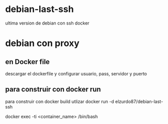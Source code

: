 # debian-last-ssh
ultima version de debian con ssh docker

# debian con proxy 

## en Docker file 
descargar el dockerfile y configurar usuario, pass, servidor y puerto

## para construir con docker run
para construir con docker build 
utlizar 
docker run -d elzurdo87/debian-last-ssh 

docker exec -ti <container_name> /bin/bash
